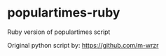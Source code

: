 # populartimes-ruby
Ruby version of populartimes script

Original python script by: https://github.com/m-wrzr
